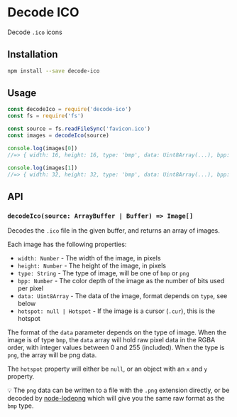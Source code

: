 # Decode ICO

Decode `.ico` icons

## Installation

```sh
npm install --save decode-ico
```

## Usage

```js
const decodeIco = require('decode-ico')
const fs = require('fs')

const source = fs.readFileSync('favicon.ico')
const images = decodeIco(source)

console.log(images[0])
//=> { width: 16, height: 16, type: 'bmp', data: Uint8Array(...), bpp: 32, hotspot: null }

console.log(images[1])
//=> { width: 32, height: 32, type: 'bmp', data: Uint8Array(...), bpp: 32, hotspot: null }
```

## API

### `decodeIco(source: ArrayBuffer | Buffer) => Image[]`

Decodes the `.ico` file in the given buffer, and returns an array of images.

Each image has the following properties:

- `width: Number` - The width of the image, in pixels
- `height: Number` - The height of the image, in pixels
- `type: String` - The type of image, will be one of `bmp` or `png`
- `bpp: Number` - The color depth of the image as the number of bits used per pixel
- `data: Uint8Array` - The data of the image, format depends on `type`, see below
- `hotspot: null | Hotspot` - If the image is a cursor (`.cur`), this is the hotspot

The format of the `data` parameter depends on the type of image. When the image is of type `bmp`, the `data` array will hold raw pixel data in the RGBA order, with integer values between 0 and 255 (included). When the type is `png`, the array will be png data.

The `hotspot` property will either be `null`, or an object with an `x` and `y` property.

💡 The `png` data can be written to a file with the `.png` extension directly, or be decoded by [node-lodepng](https://github.com/LinusU/node-lodepng) which will give you the same raw format as the `bmp` type.
